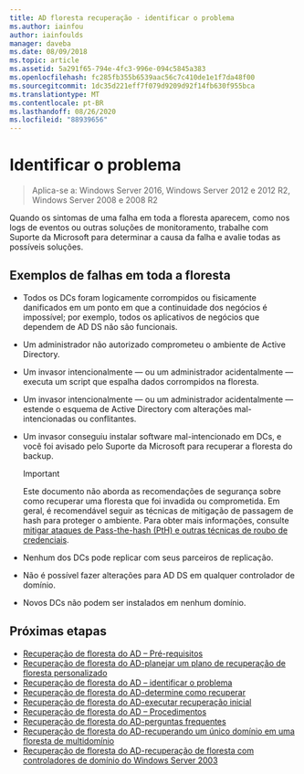 ```yaml
---
title: AD floresta recuperação - identificar o problema
ms.author: iainfou
author: iainfoulds
manager: daveba
ms.date: 08/09/2018
ms.topic: article
ms.assetid: 5a291f65-794e-4fc3-996e-094c5845a383
ms.openlocfilehash: fc285fb355b6539aac56c7c410de1e1f7da48f00
ms.sourcegitcommit: 1dc35d221eff7f079d9209d92f14fb630f955bca
ms.translationtype: MT
ms.contentlocale: pt-BR
ms.lasthandoff: 08/26/2020
ms.locfileid: "88939656"
---
```

# <a name="identify-the-problem"></a>Identificar o problema

>Aplica-se a: Windows Server 2016, Windows Server 2012 e 2012 R2, Windows Server 2008 e 2008 R2

Quando os sintomas de uma falha em toda a floresta aparecem, como nos logs de eventos ou outras soluções de monitoramento, trabalhe com Suporte da Microsoft para determinar a causa da falha e avalie todas as possíveis soluções.

## <a name="examples-of-forest-wide-failures"></a>Exemplos de falhas em toda a floresta

- Todos os DCs foram logicamente corrompidos ou fisicamente danificados em um ponto em que a continuidade dos negócios é impossível; por exemplo, todos os aplicativos de negócios que dependem de AD DS não são funcionais.
- Um administrador não autorizado comprometeu o ambiente de Active Directory.
- Um invasor intencionalmente — ou um administrador acidentalmente — executa um script que espalha dados corrompidos na floresta.
- Um invasor intencionalmente — ou um administrador acidentalmente — estende o esquema de Active Directory com alterações mal-intencionadas ou conflitantes.
- Um invasor conseguiu instalar software mal-intencionado em DCs, e você foi avisado pelo Suporte da Microsoft para recuperar a floresta do backup.

   > [!IMPORTANT]
   >  Este documento não aborda as recomendações de segurança sobre como recuperar uma floresta que foi invadida ou comprometida. Em geral, é recomendável seguir as técnicas de mitigação de passagem de hash para proteger o ambiente. Para obter mais informações, consulte [mitigar ataques de Pass-the-hash (PtH) e outras técnicas de roubo de credenciais](https://www.microsoft.com/download/details.aspx?id=36036).

- Nenhum dos DCs pode replicar com seus parceiros de replicação.
- Não é possível fazer alterações para AD DS em qualquer controlador de domínio.
- Novos DCs não podem ser instalados em nenhum domínio.

## <a name="next-steps"></a>Próximas etapas

- [Recuperação de floresta do AD – Pré-requisitos](AD-Forest-Recovery-Prerequisties.md)
- [Recuperação de floresta do AD-planejar um plano de recuperação de floresta personalizado](AD-Forest-Recovery-Devising-a-Plan.md)
- [Recuperação de floresta do AD – identificar o problema](AD-Forest-Recovery-Identify-the-Problem.md)
- [Recuperação de floresta do AD-determine como recuperar](AD-Forest-Recovery-Determine-how-to-Recover.md)
- [Recuperação de floresta do AD-executar recuperação inicial](AD-Forest-Recovery-Perform-initial-recovery.md)
- [Recuperação de floresta do AD – Procedimentos](AD-Forest-Recovery-Procedures.md)
- [Recuperação de floresta do AD-perguntas frequentes](AD-Forest-Recovery-FAQ.md)
- [Recuperação de floresta do AD-recuperando um único domínio em uma floresta de multidomínio](AD-Forest-Recovery-Single-Domain-in-Multidomain-Recovery.md)
- [Recuperação de floresta do AD-recuperação de floresta com controladores de domínio do Windows Server 2003](AD-Forest-Recovery-Windows-Server-2003.md)
